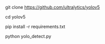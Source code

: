 git clone https://github.com/ultralytics/yolov5

cd yolov5

pip install -r requirements.txt

python yolo_detect.py
